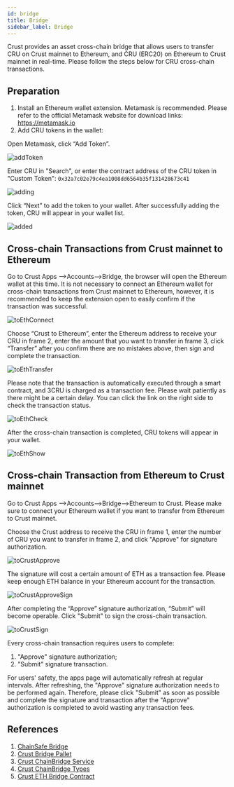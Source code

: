 ```yaml
---
id: bridge
title: Bridge
sidebar_label: Bridge
---
```


Crust provides an asset cross-chain bridge that allows users to transfer CRU on Crust mainnet to Ethereum, and CRU (ERC20) on Ethereum to Crust mainnet in real-time. Please follow the steps below for CRU cross-chain transactions.

## Preparation

1. Install an Ethereum wallet extension. Metamask is recommended. Please refer to the official Metamask website for download links: https://metamask.io
2. Add CRU tokens in the wallet:

Open Metamask, click “Add Token”.

![addToken](assets/general/addToken.png)

Enter CRU in "Search", or enter the contract address of the CRU token in "Custom Token": `0x32a7c02e79c4ea1008dd6564b35f131428673c41`

![adding](assets/general/adding.png)

Click “Next” to add the token to your wallet. After successfully adding the token, CRU will appear in your wallet list.

![added](assets/general/added.png)

## Cross-chain Transactions from Crust mainnet to Ethereum

Go to Crust Apps -->Accounts-->Bridge, the browser will open the Ethereum wallet at this time. It is not necessary to connect an Ethereum wallet for cross-chain transactions from Crust mainnet to Ethereum, however, it is recommended to keep the extension open to easily confirm if the transaction was successful.

![toEthConnect](assets/general/toEthConnect.png)

Choose “Crust to Ethereum”, enter the Ethereum address to receive your CRU in frame 2, enter the amount that you want to transfer in frame 3, click “Transfer” after you confirm there are no mistakes above, then sign and complete the transaction.

![toEthTransfer](assets/general/toEthTransfer.png)

Please note that the transaction is automatically executed through a smart contract, and 3CRU is charged as a transaction fee. Please wait patiently as there might be a certain delay. You can click the link on the right side to check the transaction status.

![toEthCheck](assets/general/toEthCheck.png)

After the cross-chain transaction is completed, CRU tokens will appear in your wallet.

![toEthShow](assets/general/toEthShow.png)

## Cross-chain Transaction from Ethereum to Crust mainnet

Go to Crust Apps -->Accounts-->Bridge-->Ethereum to Crust. Please make sure to connect your Ethereum wallet if you want to transfer from Ethereum to Crust mainnet.

Choose the Crust address to receive the CRU in frame 1, enter the number of CRU you want to transfer in frame 2, and click "Approve" for signature authorization.

![toCrustApprove](assets/general/toMaxwellApprove.png)

The signature will cost a certain amount of ETH as a transaction fee. Please keep enough ETH balance in your Ethereum account for the transaction.

![toCrustApproveSign](assets/general/toMaxwellApproveSign.png)

After completing the “Approve” signature authorization, “Submit” will become operable. Click "Submit" to sign the cross-chain transaction.

![toCrustSign](assets/general/toMaxwellSign.png)

Every cross-chain transaction requires users to complete:

1. "Approve" signature authorization;
2. "Submit" signature transaction.

For users' safety, the apps page will automatically refresh at regular intervals. After refreshing, the "Approve" signature authorization needs to be performed again. Therefore,  please click "Submit" as soon as possible and complete the signature and transaction after the "Approve" authorization is completed to avoid wasting any transaction fees.

## References

1. [ChainSafe Bridge](https://github.com/ChainSafe/ChainBridge)
2. [Crust Bridge Pallet](https://github.com/crustio/crust/tree/mainnet/cstrml/bridge)
3. [Crust ChainBridge Service](https://github.com/crustio/ChainBridge)
4. [Crust ChainBridge Types](https://github.com/crustio/chainbridge-substrate-events)
5. [Crust ETH Bridge Contract](https://github.com/crustio/chainbridge-solidity)
